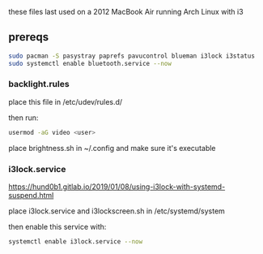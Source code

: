 these files last used on a 2012 MacBook Air running Arch Linux with i3

## prereqs

```bash
sudo pacman -S pasystray paprefs pavucontrol blueman i3lock i3status
sudo systemctl enable bluetooth.service --now
```

### backlight.rules

place this file in /etc/udev/rules.d/

then run:
```bash
usermod -aG video <user>
```

place brightness.sh in ~/.config and make sure it's executable

### i3lock.service
https://hund0b1.gitlab.io/2019/01/08/using-i3lock-with-systemd-suspend.html

place i3lock.service and i3lockscreen.sh in /etc/systemd/system

then enable this service with:
```bash
systemctl enable i3lock.service --now
```
